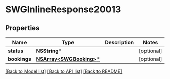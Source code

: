 # SWGInlineResponse20013

## Properties
Name | Type | Description | Notes
------------ | ------------- | ------------- | -------------
**status** | **NSString*** |  | [optional] 
**bookings** | [**NSArray&lt;SWGBooking&gt;***](SWGBooking.md) |  | [optional] 

[[Back to Model list]](../README.md#documentation-for-models) [[Back to API list]](../README.md#documentation-for-api-endpoints) [[Back to README]](../README.md)


